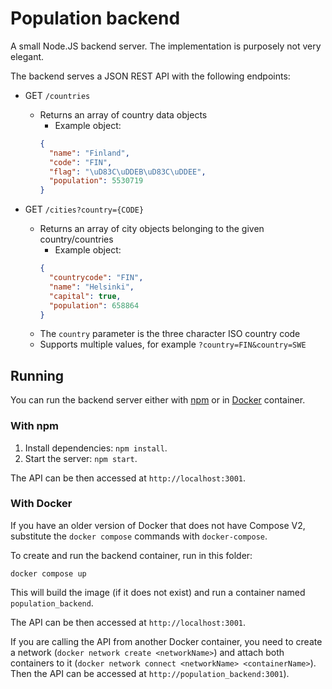 # Population backend

A small Node.JS backend server. The implementation is purposely not very elegant.

The backend serves a JSON REST API with the following endpoints:

- GET `/countries`

  - Returns an array of country data objects
    - Example object:
    ```json
    {
      "name": "Finland",
      "code": "FIN",
      "flag": "\uD83C\uDDEB\uD83C\uDDEE",
      "population": 5530719
    }
    ```

- GET `/cities?country={CODE}`
  - Returns an array of city objects belonging to the given country/countries
    - Example object:
    ```json
    {
      "countrycode": "FIN",
      "name": "Helsinki",
      "capital": true,
      "population": 658864
    }
    ```
  - The `country` parameter is the three character ISO country code
  - Supports multiple values, for example `?country=FIN&country=SWE`

## Running

You can run the backend server either with [npm](https://docs.npmjs.com/) or in [Docker](https://www.docker.com/) container.

### With npm

1. Install dependencies: `npm install`.
2. Start the server: `npm start`.

The API can be then accessed at `http://localhost:3001`.

### With Docker

 If you have an older version of Docker that does not have Compose V2, substitute the `docker compose` commands with `docker-compose`.

To create and run the backend container, run in this folder:

```
docker compose up
```

This will build the image (if it does not exist) and run a container named `population_backend`.

The API can be then accessed at `http://localhost:3001`.

If you are calling the API from another Docker container, you need to create a network (`docker network create <networkName>`) and attach both containers to it (`docker network connect <networkName> <containerName>`). Then the API can be accessed at `http://population_backend:3001`).
